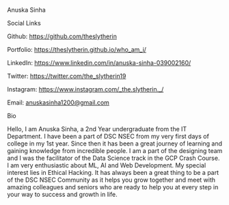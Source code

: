 Anuska Sinha

Social Links

Github: https://github.com/theslytherin

Portfolio: https://theslytherin.github.io/who_am_i/

LinkedIn: https://www.linkedin.com/in/anuska-sinha-039002160/

Twitter: https://twitter.com/the_slytherin19

Instagram: https://www.instagram.com/_the.slytherin._/

Email: anuskasinha1200@gmail.com

Bio

Hello, I am Anuska Sinha, a 2nd Year undergraduate from the IT Department. I have been a part of DSC NSEC from my very first days of college in my 1st year. Since then it has been a great journey of learning and gaining knowledge from incredible people. I am a part of the designing team and I was the facilitator of the Data Science track in the GCP Crash Course. I am very enthusiastic about ML, AI and Web Development. My special interest lies in Ethical Hacking. It has always been a great thing to be a part of the DSC NSEC Community as it helps you grow together and meet with amazing colleagues and seniors who are ready to help you at every step in your way to success and growth in life.
